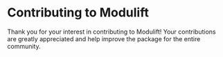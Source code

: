 # Contributing to Modulift

Thank you for your interest in contributing to Modulift! Your contributions are greatly appreciated and help improve the package for the entire community.
